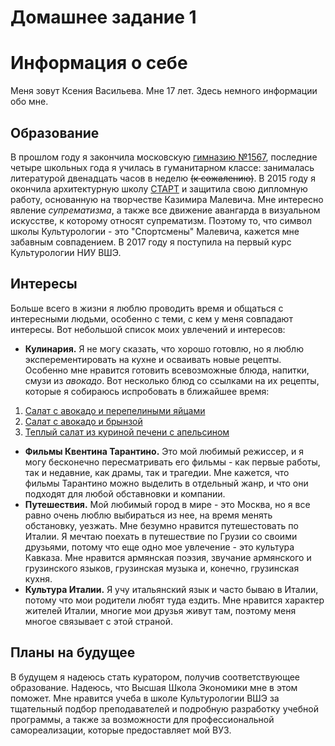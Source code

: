# Домашнее задание 1
# Информация о себе
Меня зовут Ксения Васильева. Мне 17 лет.
Здесь немного информации обо мне.
## Образование
В прошлом году я закончила московскую [гимназию №1567](http://gimn1567.ru), последние четыре школьных года я училась в гуманитарном классе: занималась литературой двенадцать часов в неделю ~~(к сожалению)~~. В 2015 году я окончила архитектурную школу [СТАРТ](http://startartschool.ru) и защитила свою дипломную работу, основанную на творчестве Казимира Малевича. Мне интересно явление *супрематизма*, а также все движение авангарда в визуальном искусстве, к которому относят супрематизм. Поэтому то, что символ школы Культурологии - это "Спортсмены" Малевича, кажется мне забавным совпадением. В 2017 году я поступила на первый курс Культурологии НИУ ВШЭ.
## Интересы
Больше всего в жизни я люблю проводить время и общаться с интересными людьми, особенно с теми, с кем у меня совпадают интересы. Вот небольшой список моих увлечений и интересов:
- **Кулинария.** Я не могу сказать, что хорошо готовлю, но я люблю эксперементировать на кухне и осваивать новые рецепты. Особенно мне нравится готовить всевозможные блюда, напитки, смузи из *авокадо*. Вот несколько блюд со ссылками на их рецепты, которые я собираюсь испробовать в ближайшее время:
1) [Салат с авокадо и перепелиными яйцами](http://maminapechka.ru/2013-salat-s-avokado-i-perepelinymi-yajcami)
2) [Салат с авокадо и брынзой](https://eda.ru/recepty/salaty/salat-s-avokado-i-brinzoj-45705)
3) [Теплый салат из куриной печени с апельсином](https://eda.ru/recepty/salaty/teplij-salat-iz-kurinoj-pecheni-s-apelsinom-47733)
- **Фильмы Квентина Тарантино.** Это мой любимый режиссер, и я могу бесконечно пересматривать его фильмы - как первые работы, так и недавние, как драмы, так и трагедии. Мне кажется, что фильмы Тарантино можно выделить в отдельный жанр, и что они подходят для любой обставновки и компании. 
- **Путешествия.** Мой любимый город в мире - это Москва, но я все равно очень люблю выбираться из нее, на время менять обстановку, уезжать. Мне безумно нравится путешестовать по Италии. Я мечтаю поехать в путешествие по Грузии со своими друзьями, потому что еще одно мое увлечение - это культура Кавказа. Мне нравится армянская поэзия, звучание армянского и грузинского языков, грузинская музыка и, конечно, грузинская кухня. 
- **Культура Италии.** Я учу итальянский язык и часто бываю в Италии, потому что мои родители любят туда ездить. Мне нравится характер жителей Италии, многие мои друзья живут там, поэтому меня многое связывает с этой страной. 
## Планы на будущее
В будущем я надеюсь стать куратором, получив соответствующее образование. Надеюсь, что Высшая Школа Экономики мне в этом поможет. Мне нравится учеба в школе Культурологии ВШЭ за тщательный подбор преподавателей и подробную разработку учебной программы, а также за возможности для профессиональной самореализации, которые предоставляет мой ВУЗ. 
